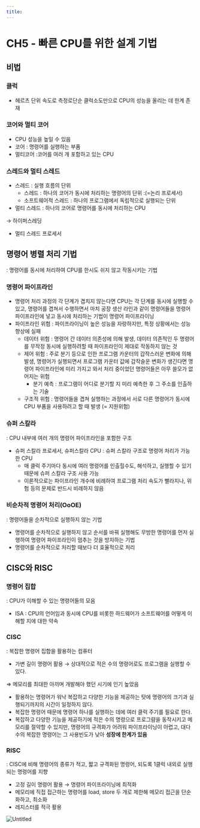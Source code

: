 ```yaml
---
title:
---
```

# CH5 - 빠른 CPU를 위한 설계 기법

## 비법

### 클럭

- 헤르츠 단위 속도로 측정로단순 클럭소도만으로 CPU의 성능을 올리는 데 한계 존재

### 코어와 멀티 코어

- CPU 성능을 높일 수 있음
- 코어 : 명령어를 실행하는 부품
- 멀티코어 :코어를 여러 개 포함하고 있는 CPU

### 스레드와 멀티 스레드

- 스레드 : 실행 흐름의 단위
    - 스레드 : 하나의 코어가 동시에 처리하는 명령어의 단위 :(=논리 프로세서)
    - 소프트웨어적 스레드  : 하나의 프로그램에서 독립적으로 실행되는 단위
- 멀티 스레드 : 하나의 코어로 명령어를 동시에 처리하는 CPU

→ 하이퍼스레딩

- 멀티 스레드 프로세서

## 명령어 병렬 처리 기법

: 명령어를 동시에 처리하여 CPU를 한시도 쉬지 않고 작동시키는 기법

### 명령어 파이프라인

- 명령어 처리 과정의 각 단계가 겹치지 않는다면 CPU는 각 단계를 동시에 실행할 수 있고, 명령어를 겹쳐서 수행하면서 마치 공장 생산 라인과 같이 명령어들을 명령어 파이프라인에 넣고 동시에 처리하는 기법이 명령어 파이프라이닝
- 파이프라인 위험 : 파이프라이닝이 높은 성능을 자랑하지만, 특정 상황에서는 성능향상에 실패
    - 데이터 위험 : 명령어 간 데이터 의존성에 의해 발생, 데이터 의존적인 두 명령어를 무작정 동시에 실행하려할 때 파이프라인이 제대로 작동하지 않는 것
    - 제어 위험 : 주로 분기 등으로 인한 프로그램 카운터의 갑작스러운 변화에 의해 발생, 명령어가 실행되면서 프로그램 카운터 값에 갑작슬운 변화가 생긴다면 명령어 파이프라인에 미리 가지고 와서 처리 중이었던 명령어들은 아무 쓸모가 없어지는 위험
        - 분기 예측 : 프로그램이 어디로 분기할 지 미리 예측한 후 그 주소를 인출하는 기술
    - 구조적 위험 : 명령어들을 겹쳐 실행하는 과정에서 서로 다른 명령어가 동시에 CPU 부품을 사용하려고 할 때 발생 (= 지원위험)

### 슈퍼 스칼라

: CPU 내부에 여러 개의 명령어 파이프라인을 포함한 구조

- 슈퍼 스칼라 프로세서, 슈퍼스칼라 CPU : 슈퍼 스칼라 구조로 명령어 처리가 가능한 CPU
    - 매 클럭 주기마다 동시에 여러 명령어를 인출힐수도, 해석하고, 실행할 수 있기 때문에 슈퍼 스칼라 구조 사용 가능
    - 이론적으로는 파이프라인 개수에 비례하여 프로그램 처리 속도가 빨라지나, 위험 등의 문제로 반드시 비례하지 않음

### 비순차적 명령어 처리(OoOE)

:  명령어들을 순차적으로 실행하지 않는 기법

- 명령어를 순차적으로 실행하지 않고 순서를 바꿔 실행해도 무방한 명령어를 먼저 실행하여 명령어 파이프라인이 멈추는 것을 방지하는 기법
- 명령어를 순차적으로 처리할 때보다 더 효율적으로 처리

## CISC와 RISC

### 명령어 집합

: CPU가 이해할 수 있는 명령어들의 모음

- ISA : CPU의 언어임과 동시에 CPU를 비롯한 하드웨어가 소프트웨어를 어떻게 이해할 지에 대한 약속

### CISC

: 복잡한 명령어 집합을 활용하는 컴퓨터

- 가변 길이 명령어 활용 → 상대적으로 적은 수의 명령어로도 프로그램을 실행할 수 있다.

⇒ 메모리를 최대한 아끼며 개발해야 했던 시기에 인기 높았음

- 활용하는 명령어가 워낙 복잡하고 다양한 기능을 제공하는 탓에 명령어의 크기과 실행되기까지의 시간이 일정하지 않다.
- 복잡한 명령어 때문에 명령어 하나를 실행하는 데에 여러 클럭 주기를 필요로 한다.
- 복잡하고 다양한 기능을 제공하기에 적은 수의 명령으로 프로그럄을 동작시키고 메모리를 절약할 수 있지만, 명령어의 규격화가 어려워 파이프라이닝이 아렵고, 대다수의 복잡한 명령어는 그 사용빈도가 낮아 **성장에 한계가 있음**

### RISC

: CISC에 비해 명령어의 종류가 적고, 짧고 규격화된 명령어, 되도록 1클럭 내외로 실행되는 명령어를 지향

- 고정 길이 명령어 활용 → 명령어 파이프라이닝에 최적화
- 메모리에 직접 접근하는 명령어를 load, store 두 개로 제한해 메모리 접근을 단순화하고, 최소화
- 레지스터를 적극 활용

![Untitled](CH5%20-%20%E1%84%88%E1%85%A1%E1%84%85%E1%85%B3%E1%86%AB%20CPU%E1%84%85%E1%85%B3%E1%86%AF%20%E1%84%8B%E1%85%B1%E1%84%92%E1%85%A1%E1%86%AB%20%E1%84%89%E1%85%A5%E1%86%AF%E1%84%80%E1%85%A8%20%E1%84%80%E1%85%B5%E1%84%87%E1%85%A5%E1%86%B8%20bdeaac76b5e042ed9872a5a52d1f565b/Untitled.png)
